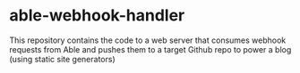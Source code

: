 # able-webhook-handler

This repository contains the code to a web server that consumes webhook requests from Able and pushes them to a target Github repo to power a blog (using static site generators)